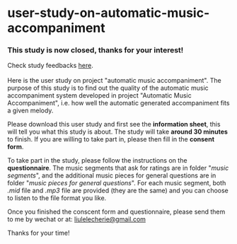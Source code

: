 # user-study-on-automatic-music-accompaniment

### This study is now closed, thanks for your interest! 
Check study feedbacks <a href="https://github.com/cheriell/user-study-on-automatic-music-accompaniment/blob/master/user%20study%20analysis.ipynb">here</a>.
<br>
<br>
Here is the user study on project "automatic music accompaniment". The purpose of this study is to find out the quality of the automatic music accompaniment system developed in project "Automatic Music Accompaniment", i.e. how well the automatic generated accompaniment fits a given melody.

Please download this user study and first see the **information sheet**, this will tell you what this study is about. The study will take **around 30 minutes** to finish. If you are willing to take part in, please then fill in the **consent form**.

To take part in the study, please follow the instructions on the **questionnaire**. The music segments that ask for ratings are in folder "_music segments_", and the additional music pieces for general questions are in folder "_music pieces for general questions_". For each music segment, both _.mid_ file and _.mp3_ file are provided (they are the same) and you can choose to listen to the file format you like.

Once you finished the conscent form and questionnaire, please send them to me by wechat or at: liulelecherie@gmail.com

Thanks for your time!
